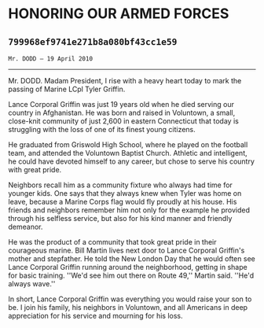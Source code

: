 # HONORING OUR ARMED FORCES
## `799968ef9741e271b8a080bf43cc1e59`
`Mr. DODD — 19 April 2010`

---


Mr. DODD. Madam President, I rise with a heavy heart today to mark 
the passing of Marine LCpl Tyler Griffin.

Lance Corporal Griffin was just 19 years old when he died serving our 
country in Afghanistan. He was born and raised in Voluntown, a small, 
close-knit community of just 2,600 in eastern Connecticut that today is 
struggling with the loss of one of its finest young citizens.

He graduated from Griswold High School, where he played on the 
football team, and attended the Voluntown Baptist Church. Athletic and 
intelligent, he could have devoted himself to any career, but chose to 
serve his country with great pride.

Neighbors recall him as a community fixture who always had time for 
younger kids. One says that they always knew when Tyler was home on 
leave, because a Marine Corps flag would fly proudly at his house. His 
friends and neighbors remember him not only for the example he provided 
through his selfless service, but also for his kind manner and friendly 
demeanor.

He was the product of a community that took great pride in their 
courageous marine. Bill Martin lives next door to Lance Corporal 
Griffin's mother and stepfather. He told the New London Day that he 
would often see Lance Corporal Griffin running around the neighborhood, 
getting in shape for basic training. ''We'd see him out there on Route 
49,'' Martin said. ''He'd always wave.''

In short, Lance Corporal Griffin was everything you would raise your 
son to be. I join his family, his neighbors in Voluntown, and all 
Americans in deep appreciation for his service and mourning for his 
loss.
